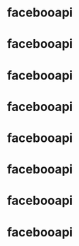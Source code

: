 # facebooapi
# facebooapi
# facebooapi
# facebooapi
# facebooapi
# facebooapi
# facebooapi
# facebooapi
